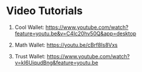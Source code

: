 # Video Tutorials

1. Cool Wallet: <https://www.youtube.com/watch?feature=youtu.be&v=C4Ic20hv50Q&app=desktop>

2. Math Wallet: <https://youtu.be/cBrf8Is8Vxs>

3. Trust Wallet: <https://www.youtube.com/watch?v=kI6UiqudBng&feature=youtu.be>